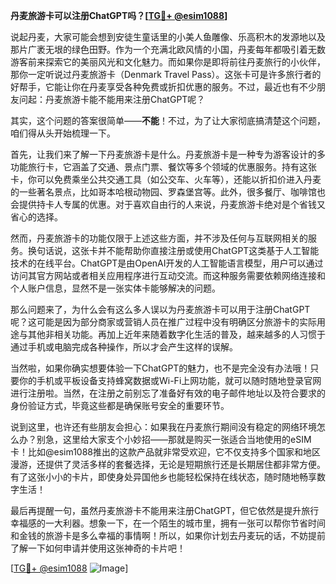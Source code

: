 **丹麦旅游卡可以注册ChatGPT吗？[[TG💪+ @esim1088](https://t.me/s/esim1088)]**

说起丹麦，大家可能会想到安徒生童话里的小美人鱼雕像、乐高积木的发源地以及那片广袤无垠的绿色田野。作为一个充满北欧风情的小国，丹麦每年都吸引着无数游客前来探索它的美丽风光和文化魅力。而如果你是即将前往丹麦旅行的小伙伴，那你一定听说过丹麦旅游卡（Denmark Travel Pass）。这张卡可是许多旅行者的好帮手，它能让你在丹麦享受各种免费或折扣优惠的服务。不过，最近也有不少朋友问起：丹麦旅游卡能不能用来注册ChatGPT呢？

其实，这个问题的答案很简单——**不能**！不过，为了让大家彻底搞清楚这个问题，咱们得从头开始梳理一下。

首先，让我们来了解一下丹麦旅游卡是什么。丹麦旅游卡是一种专为游客设计的多功能旅行卡，它涵盖了交通、景点门票、餐饮等多个领域的优惠服务。持有这张卡，你可以免费乘坐公共交通工具（如公交车、火车等），还能以折扣价进入丹麦的一些著名景点，比如哥本哈根动物园、罗森堡宫等。此外，很多餐厅、咖啡馆也会提供持卡人专属的优惠。对于喜欢自由行的人来说，丹麦旅游卡绝对是个省钱又省心的选择。

然而，丹麦旅游卡的功能仅限于上述这些方面，并不涉及任何与互联网相关的服务。换句话说，这张卡并不能帮助你直接注册或使用ChatGPT这类基于人工智能技术的在线平台。ChatGPT是由OpenAI开发的人工智能语言模型，用户可以通过访问其官方网站或者相关应用程序进行互动交流。而这种服务需要依赖网络连接和个人账户信息，显然不是一张实体卡能够解决的问题。

那么问题来了，为什么会有这么多人误以为丹麦旅游卡可以用于注册ChatGPT呢？这可能是因为部分商家或营销人员在推广过程中没有明确区分旅游卡的实际用途与其他非相关功能。再加上近年来随着数字化生活的普及，越来越多的人习惯于通过手机或电脑完成各种操作，所以才会产生这样的误解。

当然啦，如果你确实想要体验一下ChatGPT的魅力，也不是完全没有办法哦！只要你的手机或平板设备支持蜂窝数据或Wi-Fi上网功能，就可以随时随地登录官网进行注册啦。当然，在注册之前别忘了准备好有效的电子邮件地址以及符合要求的身份验证方式，毕竟这些都是确保账号安全的重要环节。

说到这里，也许还有些朋友会担心：如果我在丹麦旅行期间没有稳定的网络环境怎么办？别急，这里给大家支个小妙招——那就是购买一张适合当地使用的eSIM卡！比如@esim1088推出的这款产品就非常受欢迎，它不仅支持多个国家和地区漫游，还提供了灵活多样的套餐选择，无论是短期旅行还是长期居住都非常方便。有了这张小小的卡片，即使身处异国他乡也能轻松保持在线状态，随时随地畅享数字生活！

最后再提醒一句，虽然丹麦旅游卡不能用来注册ChatGPT，但它依然是提升旅行幸福感的一大利器。想象一下，在一个陌生的城市里，拥有一张可以帮你节省时间和金钱的旅游卡是多么幸福的事情啊！所以，如果你计划去丹麦玩的话，不妨提前了解一下如何申请并使用这张神奇的卡片吧！

[[TG💪+ @esim1088](https://t.me/s/esim1088) ![Image](https://i.postimg.cc/4NQfJmqS/Snipaste-2025-05-13-00-14-12.png)]